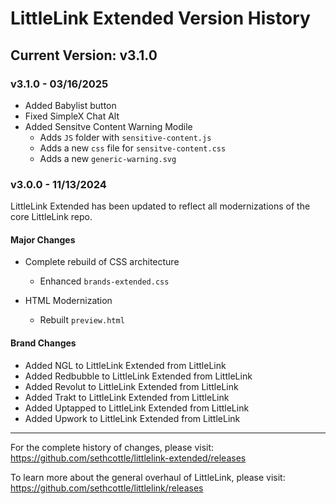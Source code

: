# LittleLink Extended Version History

## Current Version: v3.1.0

### v3.1.0 - 03/16/2025
- Added Babylist button
- Fixed SimpleX Chat Alt
- Added Sensitve Content Warning Modile
  - Adds `JS` folder with `sensitive-content.js`
  - Adds a new `css` file for `sensitve-content.css`
  - Adds a new `generic-warning.svg`

### v3.0.0 - 11/13/2024
LittleLink Extended has been updated to reflect all modernizations of the core LittleLink repo.

#### Major Changes
- Complete rebuild of CSS architecture
  - Enhanced `brands-extended.css`

- HTML Modernization
  - Rebuilt `preview.html`

#### Brand Changes
- Added NGL to LittleLink Extended from LittleLink
- Added Redbubble to LittleLink Extended from LittleLink
- Added Revolut to LittleLink Extended from LittleLink
- Added Trakt to LittleLink Extended from LittleLink
- Added Uptapped to LittleLink Extended from LittleLink
- Added Upwork to LittleLink Extended from LittleLink

---
For the complete history of changes, please visit:
https://github.com/sethcottle/littlelink-extended/releases

To learn more about the general overhaul of LittleLink, please visit:
https://github.com/sethcottle/littlelink/releases